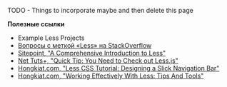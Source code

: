 TODO - Things to incorporate maybe and then delete this page

**Полезные ссылки**
* Example Less Projects
* [Вопросы с меткой «Less» на StackOverflow][stackoverflow]
* [Sitepoint, "A Comprehensive Introduction to Less"][sitepoint-article]
* [Net Tuts+, "Quick Tip: You Need to Check out Less.js"][nettuts]
* [Hongkiat.com, "Less CSS Tutorial: Designing a Slick Navigation Bar"][hongkiatNavbar]
* [Hongkiat.com, "Working Effectively With Less: Tips And Tools"][hongkiatEffective]

[nettuts]: http://net.tutsplus.com/tutorials/html-css-techniques/quick-tip-you-need-to-check-out-less-js/ "Quick Tip: You Need to Check out Less.js"
[sitepoint-article]: http://www.sitepoint.com/a-comprehensive-introduction-to-less/ "Introduction to Less"
[stackoverflow]:     http://stackoverflow.com/questions/tagged/less "Questions tagged with 'Less'"

[hongkiatNavbar]: http://www.hongkiat.com/blog/less-css-tutorial-design-slick-menu-nav-bar/
[hongkiatEffective]: http://www.hongkiat.com/blog/less-tips-tools/
